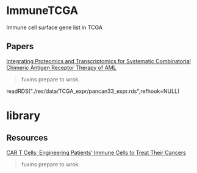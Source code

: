 # ImmuneTCGA
Immune cell surface gene list in TCGA

## Papers
[Integrating Proteomics and Transcriptomics for Systematic Combinatorial Chimeric Antigen Receptor Therapy of AML](https://www.sciencedirect.com/science/article/pii/S1535610817304087)


> fuxins prepare to wrok.

readRDS("./res/data/TCGA_expr/pancan33_expr.rds",refhook=NULL)

library
=======
## Resources
[CAR T Cells: Engineering Patients’ Immune Cells to Treat Their Cancers](https://www.cancer.gov/about-cancer/treatment/research/car-t-cells)

> fuxins prepare to wrok.

